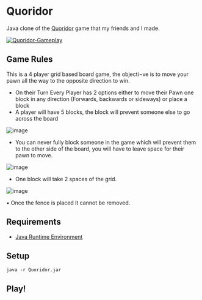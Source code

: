 # Quoridor


Java clone of the [Quoridor](https://en.wikipedia.org/wiki/Quoridor) game that my friends and I made.


[![Quoridor-Gameplay](https://user-images.githubusercontent.com/25506296/126878967-4237714d-2f1a-4dc7-b6ae-41f049c6eb9a.gif)](https://youtu.be/AH9ERrlJgVs)





## Game Rules


This is a 4 player grid based board game, the objecti¬ve is to move your pawn all the way to the opposite direction to win.

- On their Turn Every Player has 2 options either to move their Pawn one block in any direction (Forwards, backwards or sideways) or place a block
- A player will have 5 blocks, the block will prevent someone else to go across the board


![image](https://user-images.githubusercontent.com/25506296/126879480-235310cb-0e24-44b4-8680-0131684bc8ce.png)


- You can never fully block someone in the game which will prevent them to the other side of the board, you will have to leave space for their pawn to move.


![image](https://user-images.githubusercontent.com/25506296/126879484-53df7a57-8c65-466a-92ef-61ce86785c77.png)


-	One block will take 2 spaces of the  grid.


![image](https://user-images.githubusercontent.com/25506296/126879494-29739f97-3666-4591-bdd1-92c4c1dbf42c.png)


•	Once the fence is placed it cannot be removed.



## Requirements
- [Java Runtime Environment](https://www.java.com/download/ie_manual.jsp)



## Setup
    java -r Quoridor.jar



## Play!
